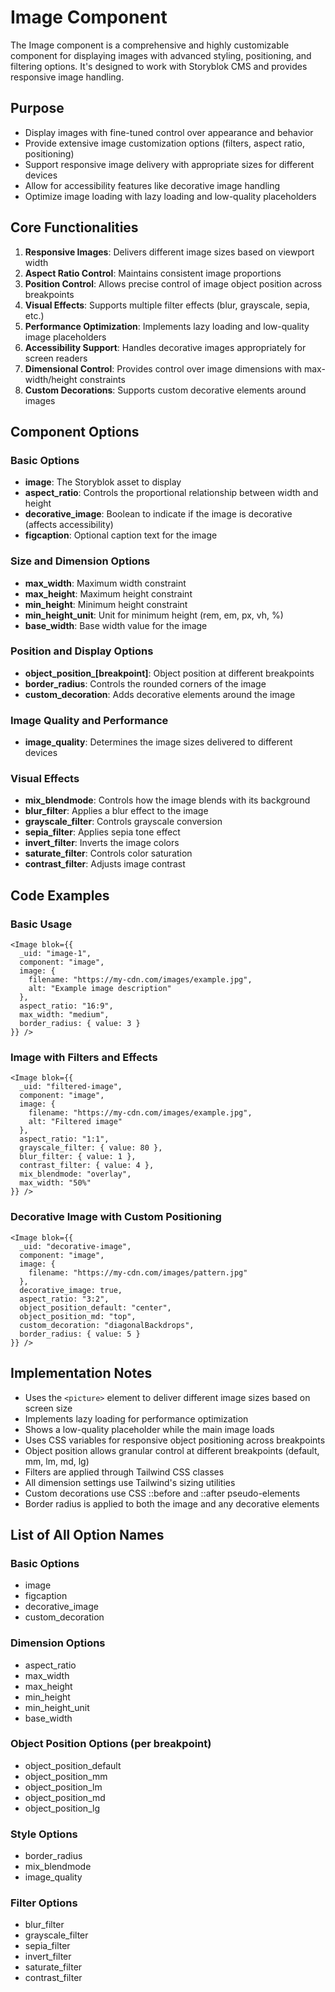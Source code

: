 # Image Component

The Image component is a comprehensive and highly customizable component for displaying images with advanced styling, positioning, and filtering options. It's designed to work with Storyblok CMS and provides responsive image handling.

## Purpose

- Display images with fine-tuned control over appearance and behavior
- Provide extensive image customization options (filters, aspect ratio, positioning)
- Support responsive image delivery with appropriate sizes for different devices
- Allow for accessibility features like decorative image handling
- Optimize image loading with lazy loading and low-quality placeholders

## Core Functionalities

1. **Responsive Images**: Delivers different image sizes based on viewport width
2. **Aspect Ratio Control**: Maintains consistent image proportions
3. **Position Control**: Allows precise control of image object position across breakpoints
4. **Visual Effects**: Supports multiple filter effects (blur, grayscale, sepia, etc.)
5. **Performance Optimization**: Implements lazy loading and low-quality image placeholders
6. **Accessibility Support**: Handles decorative images appropriately for screen readers
7. **Dimensional Control**: Provides control over image dimensions with max-width/height constraints
8. **Custom Decorations**: Supports custom decorative elements around images

## Component Options

### Basic Options

- **image**: The Storyblok asset to display
- **aspect_ratio**: Controls the proportional relationship between width and height
- **decorative_image**: Boolean to indicate if the image is decorative (affects accessibility)
- **figcaption**: Optional caption text for the image

### Size and Dimension Options

- **max_width**: Maximum width constraint
- **max_height**: Maximum height constraint
- **min_height**: Minimum height constraint
- **min_height_unit**: Unit for minimum height (rem, em, px, vh, %)
- **base_width**: Base width value for the image

### Position and Display Options

- **object_position_[breakpoint]**: Object position at different breakpoints
- **border_radius**: Controls the rounded corners of the image
- **custom_decoration**: Adds decorative elements around the image

### Image Quality and Performance

- **image_quality**: Determines the image sizes delivered to different devices

### Visual Effects

- **mix_blendmode**: Controls how the image blends with its background
- **blur_filter**: Applies a blur effect to the image
- **grayscale_filter**: Controls grayscale conversion
- **sepia_filter**: Applies sepia tone effect
- **invert_filter**: Inverts the image colors
- **saturate_filter**: Controls color saturation
- **contrast_filter**: Adjusts image contrast

## Code Examples

### Basic Usage

```svelte
<Image blok={{
  _uid: "image-1",
  component: "image",
  image: {
    filename: "https://my-cdn.com/images/example.jpg",
    alt: "Example image description"
  },
  aspect_ratio: "16:9",
  max_width: "medium",
  border_radius: { value: 3 }
}} />
```

### Image with Filters and Effects

```svelte
<Image blok={{
  _uid: "filtered-image",
  component: "image",
  image: {
    filename: "https://my-cdn.com/images/example.jpg",
    alt: "Filtered image"
  },
  aspect_ratio: "1:1",
  grayscale_filter: { value: 80 },
  blur_filter: { value: 1 },
  contrast_filter: { value: 4 },
  mix_blendmode: "overlay",
  max_width: "50%"
}} />
```

### Decorative Image with Custom Positioning

```svelte
<Image blok={{
  _uid: "decorative-image",
  component: "image",
  image: {
    filename: "https://my-cdn.com/images/pattern.jpg"
  },
  decorative_image: true,
  aspect_ratio: "3:2",
  object_position_default: "center",
  object_position_md: "top",
  custom_decoration: "diagonalBackdrops",
  border_radius: { value: 5 }
}} />
```

## Implementation Notes

- Uses the `<picture>` element to deliver different image sizes based on screen size
- Implements lazy loading for performance optimization
- Shows a low-quality placeholder while the main image loads
- Uses CSS variables for responsive object positioning across breakpoints
- Object position allows granular control at different breakpoints (default, mm, lm, md, lg)
- Filters are applied through Tailwind CSS classes
- All dimension settings use Tailwind's sizing utilities
- Custom decorations use CSS ::before and ::after pseudo-elements
- Border radius is applied to both the image and any decorative elements

## List of All Option Names

### Basic Options
- image
- figcaption
- decorative_image
- custom_decoration

### Dimension Options
- aspect_ratio
- max_width
- max_height
- min_height
- min_height_unit
- base_width

### Object Position Options (per breakpoint)
- object_position_default
- object_position_mm
- object_position_lm
- object_position_md
- object_position_lg

### Style Options
- border_radius
- mix_blendmode
- image_quality

### Filter Options
- blur_filter
- grayscale_filter
- sepia_filter
- invert_filter
- saturate_filter
- contrast_filter